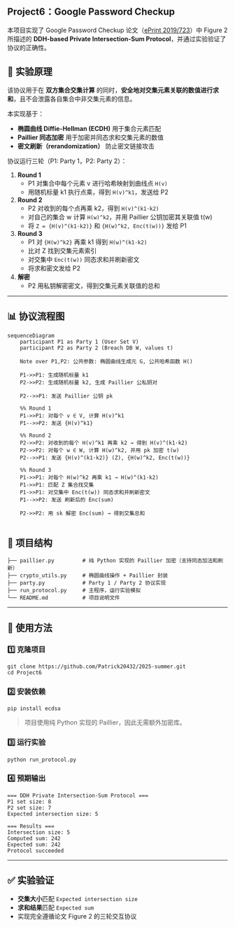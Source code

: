 ## Project6：Google Password Checkup 

本项目实现了 Google Password Checkup 论文（[ePrint 2019/723](https://eprint.iacr.org/2019/723.pdf)）中 Figure 2 所描述的 **DDH-based Private Intersection-Sum Protocol**，并通过实验验证了协议的正确性。

## 📖 实验原理

该协议用于在 **双方集合交集计算** 的同时，**安全地对交集元素关联的数值进行求和**，且不会泄露各自集合中非交集元素的信息。

本实现基于：
- **椭圆曲线 Diffie-Hellman (ECDH)** 用于集合元素匹配
- **Paillier 同态加密** 用于加密并同态求和交集元素的数值
- **密文刷新（rerandomization）** 防止密文链接攻击

协议运行三轮（P1: Party 1，P2: Party 2）：
1. **Round 1**  
   - P1 对集合中每个元素 v 进行哈希映射到曲线点 `H(v)`  
   - 用随机标量 k1 执行点乘，得到 `H(v)^k1`，发送给 P2
2. **Round 2**  
   - P2 对收到的每个点再乘 k2，得到 `H(v)^(k1·k2)`  
   - 对自己的集合 w 计算 `H(w)^k2`，并用 Paillier 公钥加密其关联值 t(w)  
   - 将 `Z = {H(v)^(k1·k2)}` 和 `{H(w)^k2, Enc(t(w))}` 发给 P1
3. **Round 3**  
   - P1 对 `{H(w)^k2}` 再乘 k1 得到 `H(w)^(k1·k2)`  
   - 比对 Z 找到交集元素索引  
   - 对交集中 `Enc(t(w))` 同态求和并刷新密文  
   - 将求和密文发给 P2
4. **解密**  
   - P2 用私钥解密密文，得到交集元素关联值的总和

---

## 📊 协议流程图

```mermaid
sequenceDiagram
    participant P1 as Party 1 (User Set V)
    participant P2 as Party 2 (Breach DB W, values t)

    Note over P1,P2: 公共参数: 椭圆曲线生成元 G, 公共哈希函数 H()

    P1->>P1: 生成随机标量 k1
    P2->>P2: 生成随机标量 k2, 生成 Paillier 公私钥对

    P2-->>P1: 发送 Paillier 公钥 pk

    %% Round 1
    P1->>P1: 对每个 v ∈ V, 计算 H(v)^k1
    P1-->>P2: 发送 {H(v)^k1}

    %% Round 2
    P2->>P2: 对收到的每个 H(v)^k1 再乘 k2 → 得到 H(v)^(k1·k2)
    P2->>P2: 对每个 w ∈ W, 计算 H(w)^k2, 并用 pk 加密 t(w)
    P2-->>P1: 发送 {H(v)^(k1·k2)} (Z), {H(w)^k2, Enc(t(w))}

    %% Round 3
    P1->>P1: 对每个 H(w)^k2 再乘 k1 → H(w)^(k1·k2)
    P1->>P1: 匹配 Z 集合找交集
    P1->>P1: 对交集中 Enc(t(w)) 同态求和并刷新密文
    P1-->>P2: 发送 刷新后的 Enc(sum)

    P2->>P2: 用 sk 解密 Enc(sum) → 得到交集总和


```


## 📂 项目结构


```
├── paillier.py         # 纯 Python 实现的 Paillier 加密（支持同态加法和刷新）
├── crypto_utils.py     # 椭圆曲线操作 + Paillier 封装
├── party.py            # Party 1 / Party 2 协议实现
├── run_protocol.py     # 主程序，运行实验模拟
└── README.md           # 项目说明文件
```

---

## 🚀 使用方法

### 1️⃣ 克隆项目

```
git clone https://github.com/Patrick20432/2025-summer.git
cd Project6
```
### 2️⃣ 安装依赖

```
pip install ecdsa
```
> 项目使用纯 Python 实现的 Paillier，因此无需额外加密库。

### 3️⃣ 运行实验

```
python run_protocol.py
```

### 4️⃣ 预期输出

```
=== DDH Private Intersection-Sum Protocol ===
P1 set size: 8
P2 set size: 7
Expected intersection size: 5

=== Results ===
Intersection size: 5
Computed sum: 242
Expected sum: 242
Protocol succeeded
```

---

## ✅ 实验验证

- **交集大小**匹配 `Expected intersection size`
- **求和结果**匹配 `Expected sum`
- 实现完全遵循论文 Figure 2 的三轮交互协议
